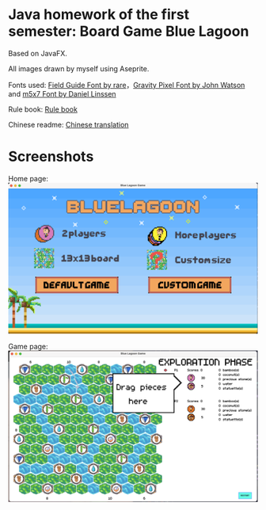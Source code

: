 # Java homework of the first semester: Board Game Blue Lagoon

Based on JavaFX.

All images drawn by myself using Aseprite.

Fonts used: [Field Guide Font by rare](https://rarelikeaunicorn.itch.io/field-guide)，[Gravity Pixel Font by John Watson](https://jotson.itch.io/gravity-pixel-font) and [m5x7 Font by Daniel Linssen](https://managore.itch.io/m5x7)


Rule book: [Rule book](assets/rules/rulebook.pdf)

Chinese readme: [Chinese translation](Chinese.md)

# Screenshots
Home page:
![home_page](assets/images/home.png)

Game page:
![game_page](assets/images/game.png)